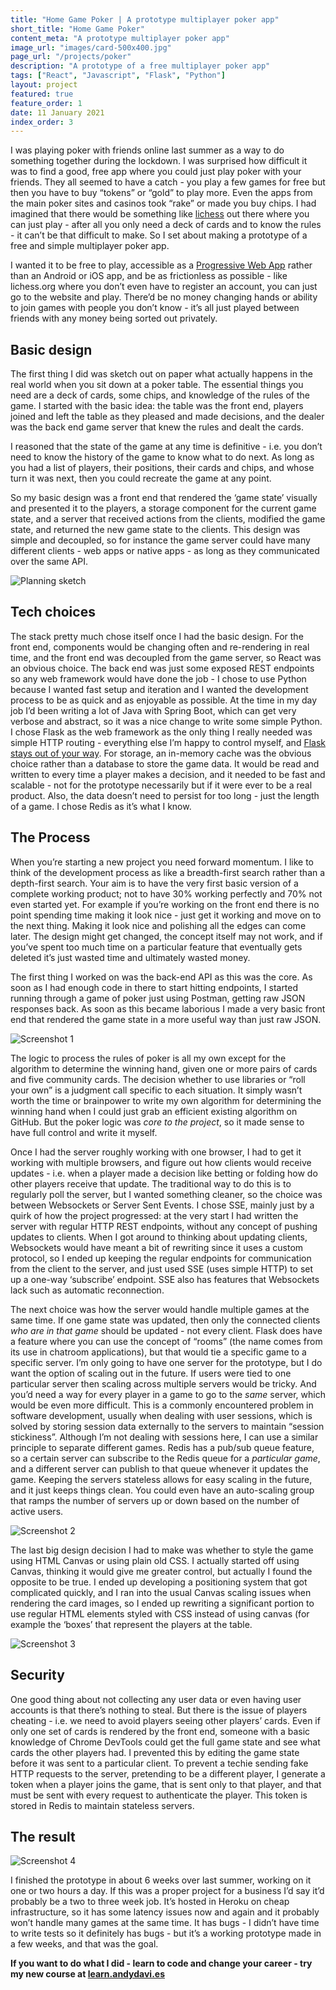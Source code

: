 ```yaml
---
title: "Home Game Poker | A prototype multiplayer poker app"
short_title: "Home Game Poker"
content_meta: "A prototype multiplayer poker app"
image_url: "images/card-500x400.jpg"
page_url: "/projects/poker"
description: "A prototype of a free multiplayer poker app"
tags: ["React", "Javascript", "Flask", "Python"]
layout: project
featured: true
feature_order: 1
date: 11 January 2021
index_order: 3
---
```


I was playing poker with friends online last summer as a way to do something together during the lockdown. I was surprised how difficult it was to find a good, free app where you could just play poker with your friends. They all seemed to have a catch - you play a few games for free but then you have to buy “tokens” or “gold” to play more. Even the apps from the main poker sites and casinos took “rake” or made you buy chips. I had imagined that there would be something like [lichess](https://lichess.org/) out there where you can just play - after all you only need a deck of cards and to know the rules - it can’t be that difficult to make. So I set about making a prototype of a free and simple multiplayer poker app. 


I wanted it to be free to play, accessible as a [Progressive Web App](https://developer.mozilla.org/en-US/docs/Web/Progressive_web_apps) rather than an Android or iOS app, and be as frictionless as possible - like lichess.org where you don’t even have to register an account, you can just go to the website and play. There’d be no money changing hands or ability to join games with people you don’t know - it’s all just played between friends with any money being sorted out privately.


## Basic design

The first thing I did was sketch out on paper what actually happens in the real world when you sit down at a poker table. The essential things you need are a deck of cards, some chips, and knowledge of the rules of the game. I started with the basic idea: the table was the front end, players joined and left the table as they pleased and made decisions, and the dealer was the back end game server that knew the rules and dealt the cards. 

I reasoned that the state of the game at any time is definitive - i.e. you don’t need to know the history of the game to know what to do next. As long as you had a list of players, their positions, their cards and chips, and whose turn it was next, then you could recreate the game at any point. 

So my basic design was a front end that rendered the ‘game state’ visually and presented it to the players, a storage component for the current game state, and a server that received actions from the clients, modified the game state, and returned the new game state to the clients. This design was simple and decoupled, so for instance the game server could have many different clients - web apps or native apps - as long as they communicated over the same API. 

![Planning sketch](/images/pkr0.jpg "Planning sketch")


## Tech choices

The stack pretty much chose itself once I had the basic design. For the front end, components would be changing often and re-rendering in real time, and the front end was decoupled from the game server, so React was an obvious choice. The back end was just some exposed REST endpoints so any web framework would have done the job - I chose to use Python because I wanted fast setup and iteration and I wanted the development process to be as quick and as enjoyable as possible. At the time in my day job I’d been writing a lot of Java with Spring Boot, which can get very verbose and abstract, so it was a nice change to write some simple Python. I chose Flask as the web framework as the only thing I really needed was simple HTTP routing - everything else I’m happy to control myself, and [Flask stays out of your way](https://flask.palletsprojects.com/en/1.1.x/foreword/#what-does-micro-mean). For storage, an in-memory cache was the obvious choice rather than a database to store the game data. It would be read and written to every time a player makes a decision, and it needed to be fast and scalable - not for the prototype necessarily but if it were ever to be a real product. Also, the data doesn’t need to persist for too long - just the length of a game. I chose Redis as it’s what I know. 

## The Process

When you’re starting a new project you need forward momentum. I like to think of the development process as like a breadth-first search rather than a depth-first search. Your aim is to have the very first basic version of a complete working product; not to have 30% working perfectly and 70% not even started yet. For example if you’re working on the front end there is no point spending time making it look nice - just get it working and move on to the next thing. Making it look nice and polishing all the edges can come later. The design might get changed, the concept itself may not work, and if you’ve spent too much time on a particular feature that eventually gets deleted it’s just wasted time and ultimately wasted money. 

The first thing I worked on was the back-end API as this was the core. As soon as I had enough code in there to start hitting endpoints, I started running through a game of poker just using Postman, getting raw JSON responses back. As soon as this became laborious I made a very basic front end that rendered the game state in a more useful way than just raw JSON.

![Screenshot 1](/images/pkr1.PNG "Screenshot 1")

The logic to process the rules of poker is all my own except for the algorithm to determine the winning hand, given one or more pairs of cards and five community cards. The decision whether to use libraries or “roll your own” is a judgment call specific to each situation. It simply wasn’t worth the time or brainpower to write my own algorithm for determining the winning hand when I could just grab an efficient existing algorithm on GitHub. But the poker logic was _core to the project_, so it made sense to have full control and write it myself.

Once I had the server roughly working with one browser, I had to get it working with multiple browsers, and figure out how clients would receive updates - i.e. when a player made a decision like betting or folding how do other players receive that update. The traditional way to do this is to regularly poll the server, but I wanted something cleaner, so the choice was between Websockets or Server Sent Events. I chose SSE, mainly just by a quirk of how the project progressed: at the very start I had written the server with regular HTTP REST endpoints, without any concept of pushing updates to clients. When I got around to thinking about updating clients, Websockets would have meant a bit of rewriting since it uses a custom protocol, so I ended up keeping the regular endpoints for communication from the client to the server, and just used SSE (uses simple HTTP) to set up a one-way ‘subscribe’ endpoint. SSE also has features that Websockets lack such as automatic reconnection.

The next choice was how the server would handle multiple games at the same time. If one game state was updated, then only the connected clients _who are in that game_ should be updated - not every client. Flask does have a feature where you can use the concept of “rooms” (the name comes from its use in chatroom applications), but that would tie a specific game to a specific server. I’m only going to have one server for the prototype, but I do want the option of scaling out in the future. If users were tied to one particular server then scaling across multiple servers would be tricky. And you’d need a way for every player in a game to go to the _same_ server, which would be even more difficult. This is a commonly encountered problem in software development, usually when dealing with user sessions, which is solved by storing session data externally to the servers to maintain “session stickiness”. Although I’m not dealing with sessions here, I can use a similar principle to separate different games. Redis has a pub/sub queue feature, so a certain server can subscribe to the Redis queue for a _particular game_, and a different server can publish to that queue whenever it updates the game. Keeping the servers stateless allows for easy scaling in the future, and it just keeps things clean. You could even have an auto-scaling group that ramps the number of servers up or down based on the number of active users. 

![Screenshot 2](/images/pkr2.PNG "Screenshot 2")

The last big design decision I had to make was whether to style the game using HTML Canvas or using plain old CSS. I actually started off using Canvas, thinking it would give me greater control, but actually I found the opposite to be true. I ended up developing a positioning system that got complicated quickly, and I ran into the usual Canvas scaling issues when rendering the card images, so I ended up rewriting a significant portion to use regular HTML elements styled with CSS instead of using canvas (for example the ‘boxes’ that represent the players at the table. 

![Screenshot 3](/images/pkr3.PNG "Screenshot 3")


## Security

One good thing about not collecting any user data or even having user accounts is that there’s nothing to steal.  But there is the issue of players cheating - i.e. we need to avoid players seeing other players’ cards.  Even if only one set of cards is rendered by the front end, someone with a basic knowledge of Chrome DevTools could get the full game state and see what cards the other players had. I prevented this by editing the game state before it was sent to a particular client. To prevent a techie sending fake HTTP requests to the server, pretending to be a different player, I generate a token when a player joins the game, that is sent only to that player, and that must be sent with every request to authenticate the player. This token is stored in Redis to maintain stateless servers.


## The result

![Screenshot 4](/images/pkr4.png "Screenshot 4")

I finished the prototype in about 6 weeks over last summer, working on it one or two hours a day. If this was a proper project for a business I’d say it’d probably be a two to three week job. It’s hosted in Heroku on cheap infrastructure, so it has some latency issues now and again and it probably won’t handle many games at the same time. It has bugs - I didn’t have time to write tests so it definitely has bugs - but it’s a working prototype made in a few weeks, and that was the goal. 


**If you want to do what I did - learn to code and change your career - try my new course at [learn.andydavi.es](https://learn.andydavi.es)**

